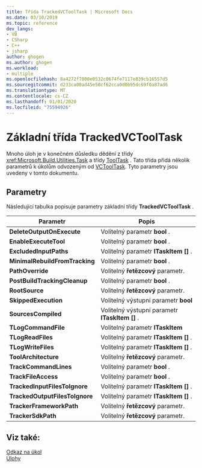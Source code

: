 ```yaml
---
title: Třída TrackedVCToolTask | Microsoft Docs
ms.date: 03/10/2019
ms.topic: reference
dev_langs:
- VB
- CSharp
- C++
- jsharp
author: ghogen
ms.author: ghogen
ms.workload:
- multiple
ms.openlocfilehash: 8a4272f7800e0532c0674fe7117e839cb16557d5
ms.sourcegitcommit: d233ca00ad45e50cf62cca0d0b95dc69f0a87ad6
ms.translationtype: MT
ms.contentlocale: cs-CZ
ms.lasthandoff: 01/01/2020
ms.locfileid: "75594926"
---
```

# <a name="trackedvctooltask-base-class"></a>Základní třída TrackedVCToolTask

Mnoho úloh je v konečném důsledku dědění z třídy <xref:Microsoft.Build.Utilities.Task> a třídy [ToolTask](/dotnet/api/microsoft.build.utilities.tooltask) . Tato třída přidá několik parametrů k úkolům odvozeným od [VCToolTask](../msbuild/vctooltask-base-class.md). Tyto parametry jsou uvedeny v tomto dokumentu.

## <a name="parameters"></a>Parametry

Následující tabulka popisuje parametry základní třídy **TrackedVCToolTask** .

|Parametr|Popis|
|---------------|-----------------|
|**DeleteOutputOnExecute**|Volitelný parametr **bool** .|
|**EnableExecuteTool**|Volitelný parametr **bool** .|
|**ExcludedInputPaths**|Volitelný parametr **ITaskItem []** .|
|**MinimalRebuildFromTracking**|Volitelný parametr **bool** .|
|**PathOverride**|Volitelný **řetězcový** parametr.|
|**PostBuildTrackingCleanup**|Volitelný parametr **bool** .|
|**RootSource**|Volitelný **řetězcový** parametr.|
|**SkippedExecution**|Volitelný výstupní parametr **bool**|
|**SourcesCompiled**|Volitelný výstupní parametr **ITaskItem []** .|
|**TLogCommandFile**|Volitelný parametr **ITaskItem**|
|**TLogReadFiles**|Volitelný parametr **ITaskItem []** .|
|**TLogWriteFiles**|Volitelný parametr **ITaskItem []** .|
|**ToolArchitecture**|Volitelný **řetězcový** parametr.|
|**TrackCommandLines**|Volitelný parametr **bool** .|
|**TrackFileAccess**|Volitelný parametr **bool** .|
|**TrackedInputFilesToIgnore**|Volitelný parametr **ITaskItem []** .|
|**TrackedOutputFilesToIgnore**|Volitelný parametr **ITaskItem []** .|
|**TrackerFrameworkPath**|Volitelný **řetězcový** parametr.|
|**TrackerSdkPath**|Volitelný **řetězcový** parametr.|

## <a name="see-also"></a>Viz také:

[Odkaz na úkol](../msbuild/msbuild-task-reference.md)<br/>
[Úlohy](../msbuild/msbuild-tasks.md)
